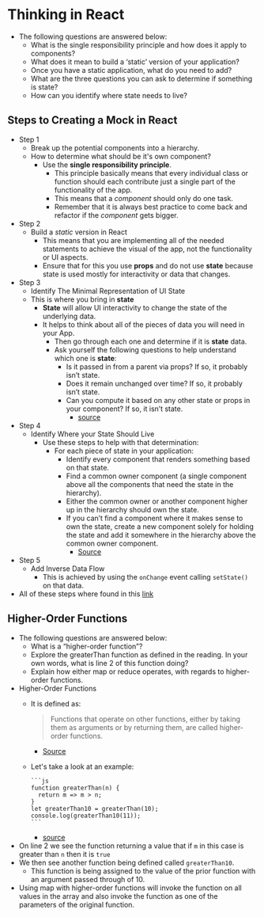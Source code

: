 # Thinking in React

- The following questions are answered below:
  - What is the single responsibility principle and how does it apply to components?
  - What does it mean to build a ‘static’ version of your application?
  - Once you have a static application, what do you need to add?
  - What are the three questions you can ask to determine if something is state?
  - How can you identify where state needs to live?

## Steps to Creating a Mock in React

- Step 1
  - Break up the potential components into a hierarchy.
  - How to determine what should be it's own component?
    - Use the **single responsibility principle**.
      - This principle basically means that every individual class or function should each contribute just a single part of the functionality of the app.
      - This means that a *component* should only do one task.
      - Remember that it is always best practice to come back and refactor if the *component* gets bigger.
- Step 2
  - Build a *static* version in React
    - This means that you are implementing all of the needed statements to achieve the visual of the app, not the functionality or UI aspects.
    - Ensure that for this you use **props** and do not use **state** because state is used mostly for interactivity or data that changes.
- Step 3 
  - Identify The Minimal Representation of UI State
  - This is where you bring in **state**
    - **State** will allow UI interactivity to change the state of the underlying data.
    - It helps to think about all of the pieces of data you will need in your App.
      - Then go through each one and determine if it is **state** data.
      - Ask yourself the following questions to help understand which one is **state**:
        - Is it passed in from a parent via props? If so, it probably isn’t state.
        - Does it remain unchanged over time? If so, it probably isn’t state.
        - Can you compute it based on any other state or props in your component? If so, it isn’t state.
          - [source](https://reactjs.org/docs/thinking-in-react.html)
- Step 4
  - Identify Where your State Should Live
    - Use these steps to help with that determination:
      - For each piece of state in your application:
        - Identify every component that renders something based on that state.
        - Find a common owner component (a single component above all the components that need the state in the hierarchy).
        - Either the common owner or another component higher up in the hierarchy should own the state.
        - If you can’t find a component where it makes sense to own the state, create a new component solely for holding the state and add it somewhere in the hierarchy above the common owner component.
          - [Source](https://reactjs.org/docs/thinking-in-react.html)
- Step 5
  - Add Inverse Data Flow
    - This is achieved by using the `onChange` event calling `setState()` on that data. 
- All of these steps where found in this [link](https://reactjs.org/docs/thinking-in-react.html)

## Higher-Order Functions

- The following questions are answered below:
  - What is a “higher-order function”?
  - Explore the greaterThan function as defined in the reading. In your own words, what is line 2 of this function doing?
  - Explain how either map or reduce operates, with regards to higher-order functions.
- Higher-Order Functions
  - It is defined as:
    > Functions that operate on other functions, either by taking them as arguments or by returning them, are called higher-order functions.
    - [Source](https://eloquentjavascript.net/05_higher_order.html#h_xxCc98lOBK)
  - Let's take a look at an example:

        ```js
        function greaterThan(n) {
          return m => m > n;
        }
        let greaterThan10 = greaterThan(10);
        console.log(greaterThan10(11));
        ```

    - [source](https://eloquentjavascript.net/05_higher_order.html#h_xxCc98lOBK)
- On line 2 we see the function returning a value that if `m` in this case is greater than `n` then it is `true`
- We then see another function being defined called `greaterThan10`.
  - This function is being assigned to the value of the prior function with an argument passed through of 10.
- Using map with higher-order functions will invoke the function on all values in the array and also invoke the function as one of the parameters of the original function.